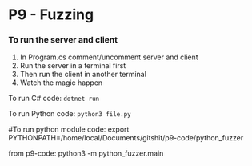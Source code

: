 # P9 - Fuzzing
### To run the server and client
1. In Program.cs comment/uncomment server and client
2. Run the server in a terminal first
3. Then run the client in another terminal
4. Watch the magic happen

To run C# code: `dotnet run`

To run Python code: `python3 file.py`


#To run python module code:
export PYTHONPATH=/home/local/Documents/gitshit/p9-code/python_fuzzer

from p9-code:
python3 -m python_fuzzer.main
